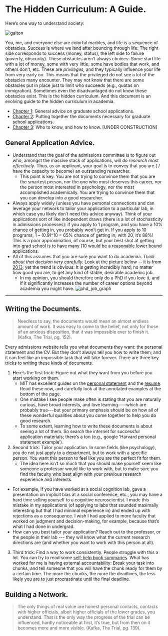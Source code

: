 # The Hidden Curriculum: A Guide.

Here’s one way to understand society:

![galton]( https://www.lexaloffle.com/media/66688/quincunx%20p8_0.gif)

You, me, and everyone else are colorful marbles, and life is a sequence of obstacles. Success is where we land after bouncing through life: The right side corresponds to success (money, status), the left side to failure (poverty, obscurity). These obstacles aren’t always choices: Some start life with a lot of money, some with very little; some have bodies that work, and others don’t, etc. These are *privileges,* and they typically influence your life from very early on.
This means that the privileged do not see a lot of the obstacles many encounter. They may not know that there are some obstacles put in place just to limit who succeeds (e.g., quotas on immigration). Sometimes even the disadvantaged do not know these obstacles exist. This is the hidden curriculum. 
And this document is an evolving guide to the hidden curriculum in academia.
- [Chapter 1](#general): General advice on graduate school applications.
- [Chapter 2](#documents): Putting together the documents necessary for graduate school applications.
- [Chapter 3](#networking): Who to know, and how to know.  [UNDER CONSTRUCTION]

## <a name="general"></a> General Application Advice.
- Understand that the goal of the admissions committee is to figure out who, amongst the massive stack of applications, *will do research most effectively*. Thus, as an applicant, your goal is to convey that you are ( / have the capacity to become) an outstanding researcher.
  - This point is key. You are not trying to convince them that you are the smartest person, nor the one who most deserves this career, nor the person most interested in psychology, nor the most accomplished academically. You are trying to convince them that you can develop into a good researcher.
- Always apply widely (unless you have personal connections and can leverage your network to tailor your application to a particular lab, in which case you likely don’t need this advice anyway). Think of your applications sort of like independent draws (there is a lot of stochasticity in admissions processes): if you apply to 1 program, and you have a 10% chance of getting in, you probably won’t get in. If you apply to 10 programs, 1 – (0.9)^10 =  65% chance of getting in; with 20, it’s 88%! This is a poor approximation, of course, but your best shot at getting into grad school is to have many (10 would be a reasonable lower bound applications.
- All of this assumes that you are sure you want to do academia. *Think about that decision very carefully.* Look at the picture below -- it is from [2013](https://www.nature.com/articles/nbt.2706), yet the trend is obvious: It is getting incredibly hard, no matter how good you are, to get any kind of stable, desirable academic job.
  - In my opinion, you should therefore only do a PhD if you love it, and if it significantly increases the number of career options beyond academia you might have.
![phd_job_graph](https://media.springernature.com/full/springer-static/image/art%3A10.1038%2Fnbt.2706/MediaObjects/41587_2013_Article_BFnbt2706_Fig1_HTML.jpg?as=webp)
------
## <a name="documents"></a> Writing the Documents. 
> Needless to say, the documents would mean an almost endless amount of work. It was easy to come to the belief, not only for those of an anxious disposition, that it was impossible ever to finish it. (Kafka, The Trial, pg. 152).

Every admissions website tells you what documents they want: the personal statement and the CV. But they don’t always tell you how to write them; and it can feel like an impossible task that will take forever. There are three key tricks to writing these kinds of documents.
1. Here’s the first trick: Figure out what they want from you before you start working on them. 
   - MIT has excellent guides on the [personal statement]( https://mitcommlab.mit.edu/broad/commkit/graduate-school-personal-statement/) and the [resume]( https://mitcommlab.mit.edu/broad/commkit/cvresume/). Read these now, and carefully look at the annotated examples at the bottom of the page. 
   - One mistake I see people make often is stating that you are naturally curious, have broad interests, and love learning----which are probably true---but your primary emphasis should be on how all of these wonderful qualities about you come together to help you do good research. 
   - To some extent, learning how to write these documents is about seeing a lot of them. So search the internet for successful application materials; there’s a ton (e.g., google ‘Harvard personal statement example’).  
2. Second trick: Tailor your application. In some fields (like psychology), you do not just apply to a department, but to work with a specific person. You want this person to feel like you are the perfect fit for them. 
   - The idea here isn’t so much that you should make yourself seem like someone a professor would like to work with, but to make sure you find the faculty who best align with your previous research experience and interests.
  - For example, if you have worked at a social cognition lab, gave a presentation on implicit bias at a social conference, etc., you may have a hard time selling yourself to a cognitive neuroscientist. I made this mistake in my applications (of applying to labs that sounded maximally interesting but that I had minimal experience in) and ended up with rejections as a consequence. I wish I had applied to more faculty that worked on judgment and decision-making, for example, because that’s what I had done  in undergrad.
   - How can you best tailor your application? Reach out to the professor, or the people in their lab --- they will know what the current research directions are (and whether you want to work with this person at all). 
3. Third trick: Find a way to work consistently. People struggle with this a lot. You can try to read some [self-help book summaries](https://www.nateliason.com/notes/atomic-habits-james-clear). What has worked for me is having external accountability: Break your task into chunks, and tell someone that you will have the chunk ready for them by a certain time. The more the chunks, the more the deadlines, the less likely you are to just procrastinate until the final deadline. 

## <a name="network"></a> Building a Network.

> The only things of real value are honest personal contacts, contacts with higher officials, albeit higher officials of the lower grades, you understand. That is the only way the progress of the  trial can be influenced, hardly noticeable at first, it’s true, but from then on it becomes more and more visible. (Kafka, The Trial, pg. 139).
